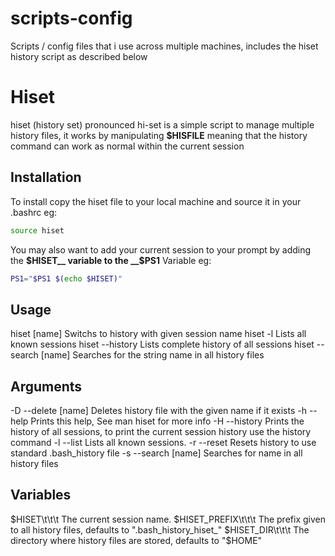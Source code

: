 scripts-config
==============

Scripts /  config files that i use across multiple machines, includes the hiset history script as described below 


Hiset
=====

hiset (history set) pronounced hi-set is a simple script to manage multiple history files, it works by manipulating __$HISFILE__ meaning that the history command can work as normal within the current session


Installation
------------
To install copy the hiset file to your local machine and source it in your .bashrc eg:
````bash
source hiset
````
You may also want to add your current session to your prompt by adding the __$HISET__ variable to the __$PS1__ Variable eg:
````bash
PS1="$PS1 $(echo $HISET)"
````

Usage
-----
hiset [name]            Switchs to history with given session name
hiset -l                Lists all known sessions
hiset --history         Lists complete history of all sessions
hiset --search [name]   Searches for the string name in all history files

Arguments
---------
-D  --delete [name] Deletes history file with the given name if it exists
-h  --help          Prints this help, See man hiset for more info
-H  --history       Prints the history of all sessions, to print the current session history use the history command
-l  --list          Lists all known sessions.
-r  --reset         Resets history to use standard .bash_history file
-s  --search [name] Searches for name in all history files

Variables
---------
$HISET\t\t\t The current session name.
$HISET_PREFIX\t\t\t The prefix given to all history files, defaults to ".bash_history_hiset_"
$HISET_DIR\t\t\t The directory where history files are stored, defaults to "$HOME"
